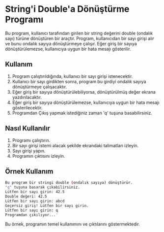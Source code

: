 # String'i Double'a Dönüştürme Programı

Bu program, kullanıcı tarafından girilen bir string değerini double (ondalık sayı) türüne dönüştüren bir araçtır.
Program, kullanıcıdan bir sayı girişi alır ve bunu ondalık sayıya dönüştürmeye çalışır.
Eğer giriş bir sayıya dönüştürülemezse, kullanıcıya uygun bir hata mesajı gösterilir.

## Kullanım

1. Program çalıştırıldığında, kullanıcı bir sayı girişi istenecektir.
2. Kullanıcı bir sayı girdikten sonra, program bu girdiyi ondalık sayıya dönüştürmeye çalışacaktır.
3. Eğer giriş bir sayıya dönüştürülebiliyorsa, dönüştürülmüş değer ekrana yazdırılacaktır.
4. Eğer giriş bir sayıya dönüştürülemezse, kullanıcıya uygun bir hata mesajı gösterilecektir.
5. Programdan Çıkış yapmak istediğiniz zaman 'q' tuşuna basabilirsiniz.

## Nasıl Kullanılır

1. Programı çalıştırın.
2. Bir sayı girişi istemi alacak şekilde ekrandaki talimatları izleyin.
3. Sayı girişi yapın.
4. Programın çıktısını izleyin.

## Örnek Kullanım

```bash
Bu program bir stringi double (ondalık sayıya) dönüştürür.
"q" tuşuna basarak çıkabilirsiniz.
Lütfen bir sayı girin: 42.5
Double değeri: 42.5
Lütfen bir sayı girin: abcd
Geçersiz giriş! Lütfen bir sayı girin.
Lütfen bir sayı girin: q
Programdan çıkılıyor...'
```

Bu örnek, programın temel kullanımını ve çıktılarını göstermektedir.
